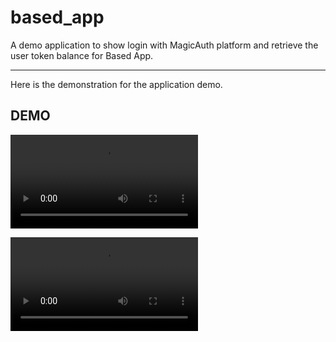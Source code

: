 # based_app

A demo application to show login with MagicAuth platform and retrieve the user token balance for Based App.

---

Here is the demonstration for the application demo.

## DEMO

![Demo](https://github.com/WeiJun0507/based_app_demo/blob/master/based_app_screen_record.mp4)

![Demo](repo_asset/based_app_screen_record.mp4)
